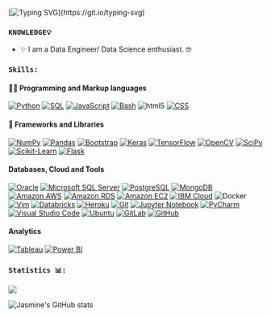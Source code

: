 [![Typing SVG](https://readme-typing-svg.herokuapp.com?color=1E90FF&lines=Hello+%F0%9F%91%8B;Welcome+to+my+GitHub+profile+!!!)](https://git.io/typing-svg)


### `KNOWLEDGE💡`
- ✨ I am a Data Engineer/ Data Science enthusiast. :nerd_face: 

### `Skills:`

#### 👨‍💻 Programming and Markup languages
<p>
    <a href="https://github.com/search?q=user%3ADenverCoder1+language%3Apython"><img alt="Python" src="https://img.shields.io/badge/Python-14354C.svg?logo=python&logoColor=white"></a>
    <a href="https://github.com/search?q=user%3ADenverCoder1+language%3Asql"><img alt="SQL" src="https://custom-icon-badges.herokuapp.com/badge/SQL-025E8C.svg?logo=database&logoColor=white"></a>
    <a href="https://github.com/search?q=user%3ADenverCoder1+language%3Ajavascript"><img alt="JavaScript" src="https://img.shields.io/badge/JavaScript-F7DF1E.svg?logo=javascript&logoColor=black"></a>
    <a href="https://github.com/search?q=user%3ADenverCoder1+language%3Abash"><img alt="Bash" src="https://img.shields.io/badge/Bash-121011.svg?logo=gnu-bash&logoColor=white"></a>
    <img alt="html5" src="https://img.shields.io/badge/-HTML5-E34F26?style=flat-square&logo=html5&logoColor=white" />
    <a href="https://github.com/search?q=user%3ADenverCoder1+language%3Acss"><img alt="CSS" src="https://img.shields.io/badge/CSS-1572B6.svg?logo=css3&logoColor=white"></a>
</p>

#### 🧰 Frameworks and Libraries
<p>
    <a href="#"><img alt="NumPy" src="https://img.shields.io/badge/Numpy-013243.svg?logo=numpy&logoColor=white"></a>
    <a href="#"><img alt="Pandas" src="https://img.shields.io/badge/Pandas-150458.svg?logo=pandas&logoColor=white"></a>
    <a href="#"><img alt="Bootstrap" src="https://img.shields.io/badge/Bootstrap-7952B3.svg?logo=bootstrap&logoColor=white"></a>
    <a href="#"><img alt="Keras" src="https://img.shields.io/badge/Keras-D00000.svg?logo=Keras&logoColor=white"></a>
    <a href="#"><img alt="TensorFlow" src="https://img.shields.io/badge/TensorFlow-FF6F00.svg?logo=TensorFlow&logoColor=white"></a>
    <a href="#"><img alt="OpenCV" src="https://img.shields.io/badge/-OpenCV-5C3EE8?logo=opencv&logoColor=white&style=flat"></a>
    <a href="#"><img alt="SciPy" src="https://img.shields.io/badge/-SciPy-8CAAE6?logo=scipy&logoColor=white&style=flat"></a>
    <a href="#"><img alt="Scikit-Learn" src="https://img.shields.io/badge/-Scikit%20learn-F7931E?logo=scikit-learn&logoColor=white&style=flat"></a>
    <a href="#"><img alt="Flask" src="https://img.shields.io/badge/-Flask-000000?logo=flask&logoColor=white&style=flat"></a>
</p>

#### Databases, Cloud and Tools
<p>
    <a href="#"><img alt="Oracle" src ="https://img.shields.io/badge/Oracle-F00000.svg?logo=oracle&logoColor=white"></a>
    <a href="#"><img alt="Microsoft SQL Server" src ="https://img.shields.io/badge/-Microsoft%20SQL%20Server-CC2927?logo=microsoft-sql-server&logoColor=white&style=flat"></a>
    <a href="#"><img alt="PostgreSQL" src ="https://img.shields.io/badge/-PostgreSQL-4169E1?logo=postgresql&logoColor=white&style=flat"></a>
    <a href="#"><img alt="MongoDB" src ="https://img.shields.io/badge/MongoDB-4ea94b.svg?logo=mongodb&logoColor=white"></a>
    <a href="#"><img alt="Amazon AWS" src ="https://img.shields.io/badge/-Amazon%20AWS-232F3E?logo=amazon-aws&logoColor=white&style=flat"></a>
    <a href="#"><img alt="Amazon RDS" src ="https://img.shields.io/badge/-Amazon%20RDS-527FFF?logo=amazon-rds&logoColor=white&style=flat"></a>
    <a href="#"><img alt="Amazon EC2" src ="https://img.shields.io/badge/-Amazon%20RDS-527FFF?logo=amazon-rds&logoColor=white&style=flat"></a>
    <a href="#"><img alt="IBM Cloud" src ="https://img.shields.io/badge/-IBM%20Cloud-1261FE?logo=ibm-cloud&logoColor=white&style=flat"></a>
    <img alt="Docker" src="https://img.shields.io/badge/-Docker-46a2f1?style=flat-square&logo=docker&logoColor=white" />
    <a href="#"><img alt="Vim" src ="https://img.shields.io/badge/-Vim-019733?logo=vim&logoColor=white&style=flat"></a>
    <a href="#"><img alt="Databricks" src ="https://img.shields.io/badge/-Databricks-FF3621?logo=databricks&logoColor=white&style=flat"></a>
    <a href="#"><img alt="Heroku" src="https://img.shields.io/badge/Heroku-430098.svg?logo=heroku&logoColor=white"></a>
    <a href="#"><img alt="Git" src="https://img.shields.io/badge/Git-F05033.svg?logo=git&logoColor=white"></a>
    <a href="#"><img alt="Jupyter Notebook" src="https://img.shields.io/badge/-Jupyter%20Notebook-F37626?logo=jupyter&logoColor=white&style=flat"></a>
    <a href="#"><img alt="PyCharm" src="https://img.shields.io/badge/-PyCharm-000000?logo=pycharm&logoColor=white&style=flat"></a>
    <a href="#"><img alt="Visual Studio Code" src="https://img.shields.io/badge/Visual%20Studio%20Code-0078d7.svg?logo=visual-studio-code&logoColor=white"></a>
    <a href="#"><img alt="Ubuntu" src="https://img.shields.io/badge/-Ubuntu-E95420?logo=ubuntu&logoColor=white&style=flat"></a>
    <a href="#"><img alt="GitLab" src="https://img.shields.io/badge/-GitLab-FC6D26?logo=gitlab&logoColor=white&style=flat"></a>
    <a href="#"><img alt="GitHub" src="https://img.shields.io/badge/-GitHub-181717?logo=github&logoColor=white&style=flat"></a>
</p>

#### Analytics  
<p>
    <a href="#"><img alt="Tableau" src ="https://img.shields.io/badge/-Tableau-E97627?logo=tableau&logoColor=white&style=flat"></a>
    <a href="#"><img alt="Power BI" src ="https://img.shields.io/badge/-Power%20BI-F2C811?logo=power-bi&logoColor=white&style=flat"></a>
</p>

### `Statistics 📊:` 
![](https://komarev.com/ghpvc/?username=JasmineChhotaray&color=blue) 

![Jasmine's GitHub stats](https://github-readme-stats.vercel.app/api?username=JasmineChhotaray&show_icons=true&theme=solarized-light)


